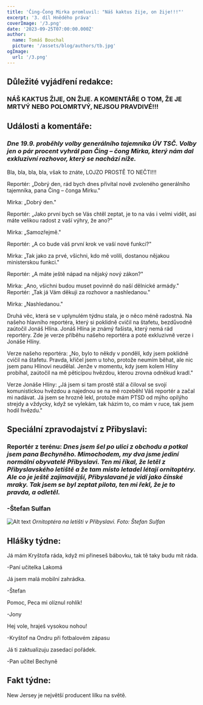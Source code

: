 ```yaml
---
title: 'Čing-Čong Mirka promluvil: "Náš kaktus žije, on žije!!!"'
excerpt: '3. díl Hnědého práva'
coverImage: '/3.png'
date: '2023-09-25T07:00:00.000Z'
author:
  name: Tomáš Bouchal
  picture: '/assets/blog/authors/tb.jpg'
ogImage:
  url: '/3.png'
---
```


## **Důležité vyjádření redakce:**

### **NÁŠ KAKTUS ŽIJE, ON ŽIJE. A KOMENTÁŘE O TOM, ŽE JE MRTVÝ NEBO POLOMRTVÝ, NEJSOU PRAVDIVÉ!!!**

## **Události a komentáře:**

### *Dne 19.9. proběhly volby generálního tajemníka ÚV TSČ. Volby jen o pár procent vyhrál pan Čing – čong Mirka, který nám dal exkluzivní rozhovor, který se nachází níže.*

Bla, bla, bla, bla, však to znáte, LOJZO PROSTĚ TO NEČTI!!!

Reportér: „Dobrý den, rád bych dnes přivítal nově zvoleného generálního tajemníka, pana Čing – čonga Mirku."

Mirka: „Dobrý den."

Reportér: „Jako první bych se Vás chtěl zeptat, je to na vás i velmi vidět, asi máte velikou radost z vaší výhry, že ano?"

Mirka: „Samozřejmě."

Reportér: „A co bude váš první krok ve vaší nové funkci?"

Mirka: „Tak jako za prvé, všichni, kdo mě volili, dostanou nějakou ministerskou funkci."

Reportér: „A máte ještě nápad na nějaký nový zákon?"

Mirka: „Ano, všichni budou muset povinně do naší dělnické armády." Reportér: „Tak já Vám děkuji za rozhovor a nashledanou."

Mirka: „Nashledanou."

Druhá věc, která se v uplynulém týdnu stala, je o něco méně radostná. Na našeho hlavního reportéra, který si poklidně cvičil na štafetu, bezdůvodně zaútočil Jonáš Hlína. Jonáš Hlína je známý fašista, který nemá rád reportéry. Zde je verze příběhu našeho reportéra a poté exkluzivně verze i Jonáše Hlíny.

Verze našeho reportéra: „No, bylo to někdy v pondělí, kdy jsem poklidně cvičil na štafetu. Pravda, křičel jsem u toho, protože neumím běhat, ale nic jsem panu Hlínovi neudělal. Jenže v momentu, kdy jsem kolem Hlíny probíhal, zaútočil na mě pěticípou hvězdou, kterou zrovna odněkud kradl."

Verze Jonáše Hlíny: „Já jsem si tam prostě stál a čiloval se svojí komunistickou hvězdou a najednou se na mě rozeběhl Váš reportér a začal mi nadávat. Já jsem se hrozně lekl, protože mám PTSD od mýho opilýho strejdy a vždycky, když se vylekám, tak házim to, co mám v ruce, tak jsem hodil hvězdu."

## **Speciální zpravodajství z Přibyslavi:**

### **Reportér z terénu:** *Dnes jsem šel po ulici z obchodu a potkal jsem pana Bechyněho. Mimochodem, my dva jsme jediní normální obyvatelé Přibyslavi. Ten mi říkal, že letěl z Přibyslavského letiště a že tam místo letadel létají ornitoptéry. Ale co je ještě zajímavější, Přibyslavané je vidí jako čínské mraky. Tak jsem se byl zeptat pilota, ten mi řekl, že je to pravda, a odletěl.*
### -Štefan Sulfan

![Alt text](../IMG-20230925-WA0000.jpg)
*Ornitoptéra na letišti v Přibyslavi. Foto: Štefan Sulfan*


## **Hlášky týdne:**



Já mám Kryštofa ráda, když mi přineseš bábovku, tak tě taky budu mít ráda. 

-Paní učitelka Lakomá


Já jsem malá mobilní zahrádka.

-Štefan


Pomoc, Peca mi olíznul rohlík!

-Jony


Hej vole, hraješ vysokou nohou!

-Kryštof na Ondru při fotbalovém zápasu


Já ti zaktualizuju zasedací pořádek.

-Pan učitel Bechyně


## **Fakt týdne:**

New Jersey je největší producent lilku na světě.
